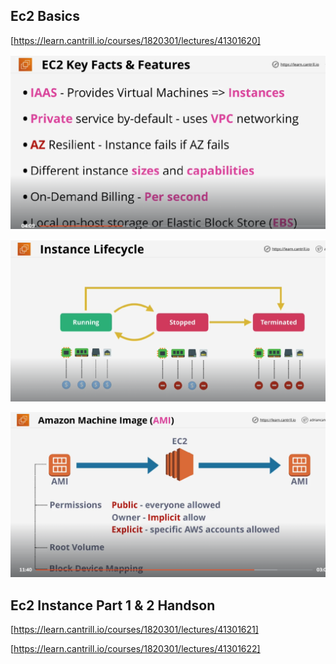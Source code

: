 ## Ec2 Basics

[https://learn.cantrill.io/courses/1820301/lectures/41301620]

![1707151443846](image/Ec2/1707151443846.png)

![1707151734930](image/Ec2/1707151734930.png)

![1707151895032](image/Ec2/1707151895032.png)

## Ec2 Instance Part 1 & 2 Handson

[https://learn.cantrill.io/courses/1820301/lectures/41301621]

[https://learn.cantrill.io/courses/1820301/lectures/41301622]



